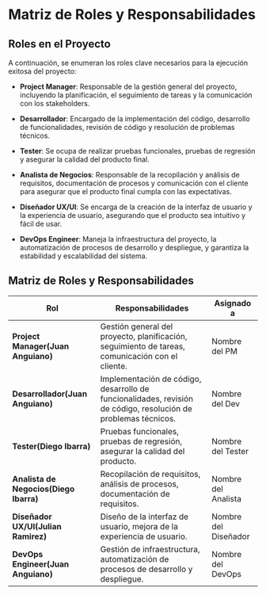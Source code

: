 # Matriz de Roles y Responsabilidades

## Roles en el Proyecto

A continuación, se enumeran los roles clave necesarios para la ejecución exitosa del proyecto:

- **Project Manager**: Responsable de la gestión general del proyecto, incluyendo la planificación, el seguimiento de tareas y la comunicación con los stakeholders.
  
- **Desarrollador**: Encargado de la implementación del código, desarrollo de funcionalidades, revisión de código y resolución de problemas técnicos.
  
- **Tester**: Se ocupa de realizar pruebas funcionales, pruebas de regresión y asegurar la calidad del producto final.
  
- **Analista de Negocios**: Responsable de la recopilación y análisis de requisitos, documentación de procesos y comunicación con el cliente para asegurar que el producto final cumpla con las expectativas.
  
- **Diseñador UX/UI**: Se encarga de la creación de la interfaz de usuario y la experiencia de usuario, asegurando que el producto sea intuitivo y fácil de usar.
  
- **DevOps Engineer**: Maneja la infraestructura del proyecto, la automatización de procesos de desarrollo y despliegue, y garantiza la estabilidad y escalabilidad del sistema.

## Matriz de Roles y Responsabilidades

| Rol                   | Responsabilidades                                                                            | Asignado a          |
|-----------------------|----------------------------------------------------------------------------------------------|---------------------|
| **Project Manager(Juan Anguiano)**       | Gestión general del proyecto, planificación, seguimiento de tareas, comunicación con el cliente. | Nombre del PM       |
| **Desarrollador(Juan Anguiano)**         | Implementación de código, desarrollo de funcionalidades, revisión de código, resolución de problemas técnicos. | Nombre del Dev      |
| **Tester(Diego Ibarra)**                | Pruebas funcionales, pruebas de regresión, asegurar la calidad del producto.                  | Nombre del Tester   |
| **Analista de Negocios(Diego Ibarra)**  | Recopilación de requisitos, análisis de procesos, documentación de requisitos.                | Nombre del Analista |
| **Diseñador UX/UI(Julian Ramirez)**       | Diseño de la interfaz de usuario, mejora de la experiencia de usuario.                        | Nombre del Diseñador |
| **DevOps Engineer(Juan Anguiano)**       | Gestión de infraestructura, automatización de procesos de desarrollo y despliegue.            | Nombre del DevOps   |
